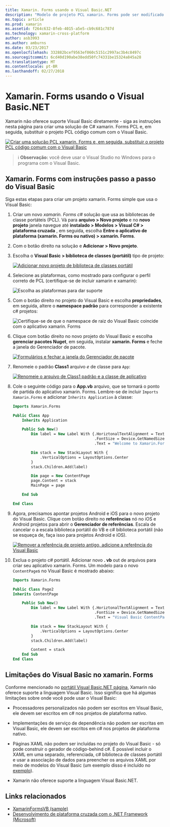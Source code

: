 ```yaml
---
title: Xamarin. Forms usando o Visual Basic.NET
description: "Modelo de projeto PCL xamarin. Forms pode ser modificado para usar o Visual Basic para o assembly principal, permitindo a criação de aplicativos móveis de plataforma cruzada usando VB.NET efetivamente."
ms.topic: article
ms.prod: xamarin
ms.assetid: f264c632-8feb-4015-a5e5-cb9c681c787d
ms.technology: xamarin-cross-platform
author: asb3993
ms.author: amburns
ms.date: 03/23/2017
ms.openlocfilehash: 332882bcef9563ef060c5151c2997ac3b4c8497c
ms.sourcegitcommit: 6cd40d190abe38edd50fc74331be15324a845a28
ms.translationtype: MT
ms.contentlocale: pt-BR
ms.lasthandoff: 02/27/2018
---
```

# <a name="xamarinforms-using-visual-basicnet"></a>Xamarin. Forms usando o Visual Basic.NET

Xamarin não oferece suporte Visual Basic diretamente - siga as instruções nesta página para criar uma solução de C# xamarin. Forms PCL e, em seguida, substituir o projeto PCL código comum com o Visual Basic.

[ ![](xamarin-forms-images/hero-sml.png "Criar uma solução PCL xamarin. Forms e, em seguida, substituir o projeto PCL código comum com o Visual Basic")](xamarin-forms-images/hero.png)

> ℹ️ **Observação:** você deve usar o Visual Studio no Windows para o programa com o Visual Basic.

## <a name="xamarinforms-with-visual-basic-walkthrough"></a>Xamarin. Forms com instruções passo a passo do Visual Basic

Siga estas etapas para criar um projeto xamarin. Forms simple que usa o Visual Basic:

1. Criar um novo *xamarin. Forms c#* solução que usa as bibliotecas de classe portáteis (PCL).
Vá para **arquivo > Novo projeto** e no **novo projeto** janela navegue até **instalado > Modelos > Visual C# > plataforma cruzada** , em seguida, escolha  **Entre o aplicativo de plataforma (xamarin. Forms ou nativo) > xamarin. Forms**.

2. Com o botão direito na solução e **Adicionar > Novo projeto**.

3. Escolha o **Visual Basic > biblioteca de classes (portátil)** tipo de projeto:

   [ ![](xamarin-forms-images/add-vb-2-sml.png "Adicionar novo projeto de biblioteca de classes portátil")](xamarin-forms-images/add-vb-2.png)

4. Selecione as plataformas, como mostrado para configurar o perfil correto de PCL (certifique-se de incluir xamarin e xamarin):

   ![](xamarin-forms-images/add-vb-3-sml.png "Escolha as plataformas para dar suporte")

5. Com o botão direito no projeto do Visual Basic e escolha **propriedades**, em seguida, altere o **namespace padrão** para corresponder a existente c# projetos:

   ![](xamarin-forms-images/add-vb-4s-sml.png "Certifique-se de que o namespace de raiz do Visual Basic coincide com o aplicativo xamarin. Forms")

6. Clique com botão direito no novo projeto do Visual Basic e escolha **gerenciar pacotes Nuget**, em seguida, instalar **xamarin. Forms** e feche a janela do Gerenciador de pacote.

   [ ![](xamarin-forms-images/add-vb-4-sml.png "Formulários e fechar a janela do Gerenciador de pacote")](xamarin-forms-images/add-vb-4.png)

7. Renomeie o padrão **Class1** arquivo *e* de classe para `App`:

   [ ![](xamarin-forms-images/add-vb-5-sml.png "Renomeie o arquivo de Class1 padrão e a classe de aplicativo")](xamarin-forms-images/add-vb-5.png)

8. Cole o seguinte código para o **App.vb** arquivo, que se tornará o ponto de partida do aplicativo xamarin. Forms. Lembre-se de incluir `Imports Xamarin.Forms` e adicionar `Inherits Application` à classe:

    ```vb 
    Imports Xamarin.Forms

    Public Class App
        Inherits Application

        Public Sub New()
            Dim label = New Label With {.HoriztonalTextAlignment = TextAlignment.Center,
                                        .FontSize = Device.GetNamedSize(NamedSize.Medium, GetType(Label)),
                                        .Text = "Welcome to Xamarin.Forms with Visual Basic.NET"}

            Dim stack = New StackLayout With {
                .VerticalOptions = LayoutOptions.Center
            }
            stack.Children.Add(label)

            Dim page = New ContentPage
            page.Content = stack
            MainPage = page

        End Sub

    End Class
    ```

9. Agora, precisamos apontar projetos Android e iOS para o novo projeto do Visual Basic.
Clique com botão direito no **referências** nó no iOS e Android projetos para abrir o **Gerenciador de referências**. Escala de cancelar o a escala biblioteca portátil do VB e c# biblioteca portátil (não se esqueça de, faça isso para projetos Android e iOS).

   [ ![](xamarin-forms-images/add-vb-8-sml.png "Remover a referência de projeto antigo, adicione a referência do Visual Basic")](xamarin-forms-images/add-vb-8.png)

10. Exclua o projeto c# portátil. Adicionar novo **. vb** out de arquivos para criar seu aplicativo xamarin. Forms. Um modelo para o novo `ContentPage`s no Visual Basic é mostrado abaixo:

    ```vb
    Imports Xamarin.Forms

    Public Class Page2
    Inherits ContentPage

        Public Sub New()
            Dim label = New Label With {.HoriztonalTextAlignment = TextAlignment.Center,
                                        .FontSize = Device.GetNamedSize(NamedSize.Medium, GetType(Label)),
                                        .Text = "Visual Basic ContentPage"}

            Dim stack = New StackLayout With {
                .VerticalOptions = LayoutOptions.Center
            }
            stack.Children.Add(label)

            Content = stack
        End Sub
    End Class
    ```

## <a name="limitations-of-visual-basic-in-xamarinforms"></a>Limitações do Visual Basic no xamarin. Forms

Conforme mencionado no [portátil Visual Basic.NET página](/guides/cross-platform/application_fundamentals/pcl/portable_visual_basic_net/), Xamarin não oferece suporte a linguagem Visual Basic. Isso significa que há algumas limitações sobre onde você pode usar o Visual Basic:

 - Processadores personalizados não podem ser escritos em Visual Basic, ele devem ser escritos em c# nos projetos de plataforma nativo.

 - Implementações de serviço de dependência não podem ser escritas em Visual Basic, ele devem ser escritos em c# nos projetos de plataforma nativo.

 - Páginas XAML não podem ser incluídas no projeto do Visual Basic - só pode construir o gerador de código-behind c#. É possível incluir o XAML em uma separado, referenciada, c# biblioteca de classes portátil e usar a associação de dados para preencher os arquivos XAML por meio de modelos do Visual Basic (um exemplo disso é incluído no [exemplo](https://github.com/xamarin/mobile-samples/tree/master/VisualBasic/XamarinFormsVB/XamlPages)).

 - Xamarin não oferece suporte a linguagem Visual Basic.NET.

## <a name="related-links"></a>Links relacionados

- [XamarinFormsVB (sample)](https://github.com/xamarin/mobile-samples/tree/master/VisualBasic/XamarinFormsVB)
- [Desenvolvimento de plataforma cruzada com o .NET Framework (Microsoft)](http://msdn.microsoft.com/en-us/library/gg597391(v=vs.110).aspx)
